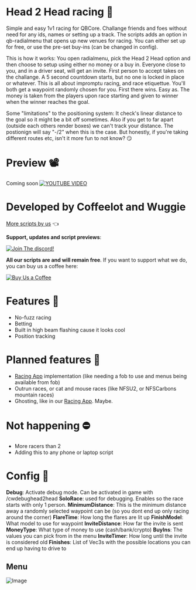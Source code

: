 # Head 2 Head racing 👥
Simple and easy 1v1 racing for QBCore. Challange friends and foes without need for any ids, names or setting up a track. The scripts adds an option in qb-radialmenu that opens up new venues for racing. You can either set up for free, or use the pre-set buy-ins (can be changed in config). 

This is how it works:
You open radialmenu, pick the Head 2 Head option and then choose to setup using either no money or a buy in. Everyone close to you, and in a driver seat, will get an invite. First person to accept takes on the challange. A 5 second countdown starts, but no one is locked in place or whatever. This is all about impromptu racing, and race etiquettue. You'll both get a waypoint randomly chosen for you. First there wins. Easy as. The money is taken from the players upon race starting and given to winner when the winner reaches the goal.

Some "limitations" to the positioning system: It check's linear distance to the goal so it might be a bit off sometimes. Also if you get to far apart (outside each others render boxes) we can't track your distance. The postionign will say "-/2" when this is the case. But honestly, if you're taking different routes etc, isn't it more fun to not know? 😏

# Preview 📽
Coming soon
[![YOUTUBE VIDEO](http://img.youtube.com/vi/n4FP3FsSSQI/0.jpg)](https://youtu.be/n4FP3FsSSQI)



# Developed by Coffeelot and Wuggie
[More scripts by us](https://github.com/stars/Coffeelot/lists/cw-scripts)  👈

**Support, updates and script previews**:

[![Join The discord!](https://cdn.discordapp.com/attachments/977876510620909579/1013102122985857064/discordJoin.png)](https://discord.gg/FJY4mtjaKr )

**All our scripts are and will remain free**. If you want to support what we do, you can buy us a coffee here:

[![Buy Us a Coffee](https://www.buymeacoffee.com/assets/img/guidelines/download-assets-sm-2.svg)](https://www.buymeacoffee.com/cwscriptbois )

# Features 🌟
- No-fuzz racing
- Betting
- Built in high beam flashing cause it looks cool
- Position tracking

# Planned features 🤔
- [Racing App](https://github.com/Coffeelot/cw-racingapp) implementation (like needing a fob to use and menus being available from fob)
- Outrun races, or cat and mouse races (like NFSU2, or NFSCarbons mountain races)
- Ghosting, like in our [Racing App](https://github.com/Coffeelot/cw-racingapp). Maybe.

# Not happening ⛔
- More racers than 2
- Adding this to any phone or laptop script

# Config 🔧
**Debug**: Activate debug mode. Can be activated in game with /cwdebughead2head
**SoloRace**: used for debugging. Enables so the race starts with only 1 person. 
**MinimumDistance**:  This is the minimum distance away a randomly selected waypoint can be (so you dont end up only racing around the corner)
**FlareTime**: How long the flares are lit up
**FinishModel**: What model to use for waypoint
**InviteDistance**: How far the invite is sent
**MoneyType**: What type of money to use (cash/bank/crypto)
**BuyIns**: The values you can pick from in the menu
**InviteTimer**: How long until the invite is considered old
**Finishes**: List of Vec3s with the possible locations you can end up having to drive to

## Menu
![Image](https://media.discordapp.net/attachments/1002191366610243674/1048994231169056909/image.png?width=794&height=670)
